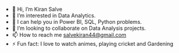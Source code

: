 - 👋 Hi, I’m Kiran Salve
- 👀 I’m interested in Data Analytics.
- 🌱 I can help you in Power BI, SQL, Python problems.
- 💞️ I’m looking to collaborate on Data Analysis projects.
- 📫 How to reach me salvekiran44@gmail.com
- ⚡ Fun fact: I love to watch animes, playing cricket and Gardening

<!---
salvekiran/salvekiran is a ✨ special ✨ repository because its `README.md` (this file) appears on your GitHub profile.
You can click the Preview link to take a look at your changes.
--->
